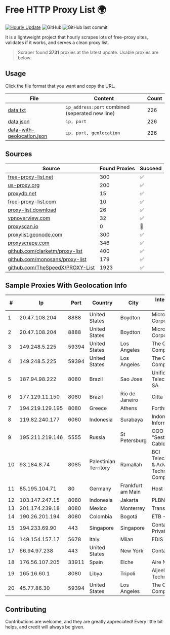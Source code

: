
# Free HTTP Proxy List 🌍

[![Hourly Update](https://github.com/mertguvencli/http-proxy-list/actions/workflows/main.yml/badge.svg?branch=main)](https://github.com/mertguvencli/http-proxy-list/actions/workflows/main.yml)
![GitHub](https://img.shields.io/github/license/mertguvencli/http-proxy-list)
![GitHub last commit](https://img.shields.io/github/last-commit/mertguvencli/http-proxy-list)

It is a lightweight project that hourly scrapes lots of free-proxy sites, validates if it works, and serves a clean proxy list.


> Scraper found **3731** proxies at the latest update. Usable proxies are below.

## Usage

Click the file format that you want and copy the URL.


|File|Content|Count|
|----|-------|-----|
|[data.txt](https://raw.githubusercontent.com/mertguvencli/http-proxy-list/main/proxy-list/data.txt)|`ip_address:port` combined (seperated new line)|226|
|[data.json](https://raw.githubusercontent.com/mertguvencli/http-proxy-list/main/proxy-list/data.json)|`ip, port`|226|
|[data-with-geolocation.json](https://raw.githubusercontent.com/mertguvencli/http-proxy-list/main/proxy-list/data-with-geolocation.json)|`ip, port, geolocation`|226|

## Sources

|Source|Found Proxies|Succeed|
|------|-------------|-------|
|[free-proxy-list.net](https://free-proxy-list.net)|300|✅|
|[us-proxy.org](https://www.us-proxy.org)|200|✅|
|[proxydb.net](http://proxydb.net)|15|✅|
|[free-proxy-list.com](https://free-proxy-list.com/?page=&port=&type%5B%5D=http&type%5B%5D=https&up_time=0&search=Search)|10|✅|
|[proxy-list.download](https://www.proxy-list.download/HTTP)|26|✅|
|[vpnoverview.com](https://vpnoverview.com/privacy/anonymous-browsing/free-proxy-servers)|32|✅|
|[proxyscan.io](https://www.proxyscan.io)|0|🚫|
|[proxylist.geonode.com](https://proxylist.geonode.com/api/proxy-list?limit=300&page=1&sort_by=lastChecked&sort_type=desc&protocols=http,https)|300|✅|
|[proxyscrape.com](https://api.proxyscrape.com/v2/?request=displayproxies&protocol=http&timeout=10000&country=all&ssl=all&anonymity=all)|346|✅|
|[github.com/clarketm/proxy-list](https://raw.githubusercontent.com/clarketm/proxy-list/master/proxy-list-raw.txt)|400|✅|
|[github.com/monosans/proxy-list](https://raw.githubusercontent.com/monosans/proxy-list/main/proxies/http.txt)|179|✅|
|[github.com/TheSpeedX/PROXY-List](https://raw.githubusercontent.com/TheSpeedX/PROXY-List/master/http.txt)|1923|✅|


## Sample Proxies With Geolocation Info

|#|Ip|Port|Country|City|Internet Service Provider|
|-|--|----|-------|----|-------------------------|
|1|20.47.108.204|8888|United States|Boydton|Microsoft Corporation|
|2|20.47.108.204|8888|United States|Boydton|Microsoft Corporation|
|3|149.248.5.225|59394|United States|Los Angeles|The Constant Company|
|4|149.248.5.225|59394|United States|Los Angeles|The Constant Company|
|5|187.94.98.222|8080|Brazil|Sao Jose|Unifique Telecomunicações SA|
|6|177.129.11.150|8080|Brazil|Rio de Janeiro|Citta Telecom Ltda|
|7|194.219.129.195|8080|Greece|Athens|Forthnet|
|8|119.82.240.177|6060|Indonesia|Surabaya|Indonesia Network Information Center|
|9|195.211.219.146|5555|Russia|St Petersburg|OOO "Sestroretskoe Cable Television"|
|10|93.184.8.74|8085|Palestinian Territory|Ramallah|BCI Telecommunication & Advanced Technology Company|
|11|85.195.104.71|80|Germany|Frankfurt am Main|Host Europe GmbH|
|12|103.147.247.15|8080|Indonesia|Jakarta|PLBNET|
|13|201.174.239.18|8080|Mexico|Monterrey|Transtelco Inc|
|14|190.26.201.194|8080|Colombia|Bogotá|ETB - Colombia|
|15|194.233.69.90|443|Singapore|Singapore|Contabo Asia Private Limited|
|16|149.154.157.17|5678|Italy|Milan|EDIS|
|17|66.94.97.238|443|United States|New York|Contabo Inc.|
|18|176.56.107.205|33911|Spain|Elche|Aire Networks|
|19|165.16.60.1|8080|Libya|Tripoli|Aljeel Aljadeed For Technology|
|20|45.77.86.30|59394|United States|Los Angeles|The Constant Company|



## Contributing

Contributions are welcome, and they are greatly appreciated! Every
little bit helps, and credit will always be given.

